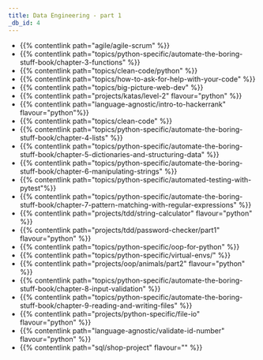 ```yaml
---
title: Data Engineering - part 1
_db_id: 4
---
```


- {{% contentlink path="agile/agile-scrum" %}}
- {{% contentlink path="topics/python-specific/automate-the-boring-stuff-book/chapter-3-functions" %}}
- {{% contentlink path="topics/clean-code/python" %}}
- {{% contentlink path="topics/how-to-ask-for-help-with-your-code" %}}
- {{% contentlink path="topics/big-picture-web-dev" %}}
- {{% contentlink path="projects/katas/level-2" flavour="python" %}}
- {{% contentlink path="language-agnostic/intro-to-hackerrank" flavour="python"%}}
- {{% contentlink path="topics/clean-code" %}}
- {{% contentlink path="topics/python-specific/automate-the-boring-stuff-book/chapter-4-lists" %}}
- {{% contentlink path="topics/python-specific/automate-the-boring-stuff-book/chapter-5-dictionaries-and-structuring-data" %}}
- {{% contentlink path="topics/python-specific/automate-the-boring-stuff-book/chapter-6-manipulating-strings" %}}
- {{% contentlink path="topics/python-specific/automated-testing-with-pytest"%}}
- {{% contentlink path="topics/python-specific/automate-the-boring-stuff-book/chapter-7-pattern-matching-with-regular-expressions" %}}
- {{% contentlink path="projects/tdd/string-calculator" flavour="python" %}}
- {{% contentlink path="projects/tdd/password-checker/part1" flavour="python" %}}
- {{% contentlink path="topics/python-specific/oop-for-python" %}}
- {{% contentlink path="topics/python-specific/virtual-envs/" %}}
- {{% contentlink path="projects/oop/animals/part2" flavour="python" %}}
- {{% contentlink path="topics/python-specific/automate-the-boring-stuff-book/chapter-8-input-validation" %}}
- {{% contentlink path="topics/python-specific/automate-the-boring-stuff-book/chapter-9-reading-and-writing-files" %}}
- {{% contentlink path="projects/python-specific/file-io" flavour="python" %}}
- {{% contentlink path="language-agnostic/validate-id-number" flavour="python" %}}
- {{% contentlink path="sql/shop-project" flavour="" %}}